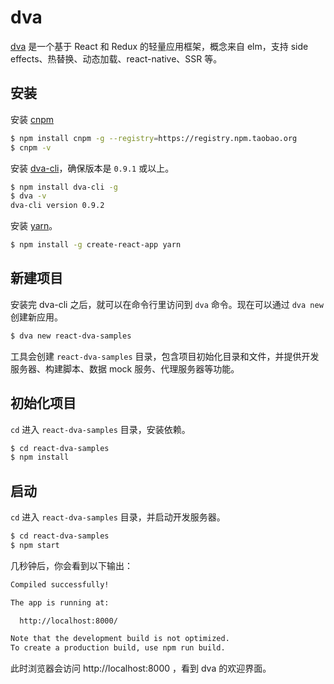 # dva

[dva](https://github.com/dvajs/dva) 是一个基于 React 和 Redux 的轻量应用框架，概念来自 elm，支持 side effects、热替换、动态加载、react-native、SSR 等。

## 安装

安装 [cnpm](https://www.npmjs.com/package/cnpm)

```bash
$ npm install cnpm -g --registry=https://registry.npm.taobao.org
$ cnpm -v
```

安装 [dva-cli](https://github.com/dvajs/dva-cli)，确保版本是 `0.9.1` 或以上。

```bash
$ npm install dva-cli -g
$ dva -v
dva-cli version 0.9.2
```

安装 [yarn](https://github.com/yarnpkg/yarn)。

```bash
$ npm install -g create-react-app yarn
```

## 新建项目

安装完 dva-cli 之后，就可以在命令行里访问到 `dva` 命令。现在可以通过 `dva new` 创建新应用。

```bash
$ dva new react-dva-samples
```

工具会创建 `react-dva-samples` 目录，包含项目初始化目录和文件，并提供开发服务器、构建脚本、数据 mock 服务、代理服务器等功能。

## 初始化项目

`cd` 进入 `react-dva-samples` 目录，安装依赖。

```bash
$ cd react-dva-samples
$ npm install
```

## 启动

`cd` 进入 `react-dva-samples` 目录，并启动开发服务器。

```bash
$ cd react-dva-samples
$ npm start
```

几秒钟后，你会看到以下输出：

```bash
Compiled successfully!

The app is running at:

  http://localhost:8000/

Note that the development build is not optimized.
To create a production build, use npm run build.
```

此时浏览器会访问 http://localhost:8000 ，看到 dva 的欢迎界面。
